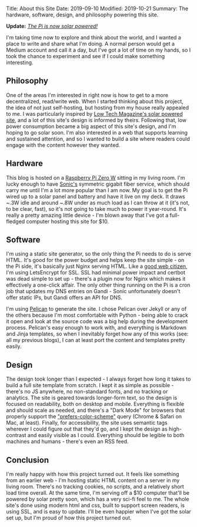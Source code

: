 Title: About this Site
Date: 2019-09-10
Modified: 2019-10-21
Summary: The hardware, software, design, and philosophy powering this site.

**Update:** *[The Pi is now solar powered!](/a-solar-powered-raspberry-pi-part-1.html)*

I'm taking time now to explore and think about the world, and I wanted a place to write and share what I'm doing. A normal person would get a Medium account and call it a day, but I've got a lot of time on my hands, so I took the chance to experiment and see if I could make something interesting.

Philosophy
----------
One of the areas I'm interested in right now is how to get to a more decentralized, read/write web. When I started thinking about this project, the idea of not just self-hosting, but hosting from my house really appealed to me. I was particularly inspired by [Low Tech Magazine's solar powered site](https://solar.lowtechmagazine.com/about.html), and a lot of this site's design is informed by theirs. Following that, low power consumption became a big aspect of this site's design, and I'm hoping to go solar soon. I'm also interested in a web that supports learning and sustained attention, and so I wanted to build a site where readers could engage with the content however they wanted.

Hardware
--------
This blog is hosted on a [Raspberry Pi Zero W](https://www.adafruit.com/product/3400) sitting in my living room. I'm lucky enough to have [Sonic's](https://www.sonic.com/) symmetric gigabit fiber service, which should carry me until I'm a lot more popular than I am now. My goal is to get the Pi wired up to a solar panel and battery and have it live on my deck. It draws ~.3W idle and around ~.8W under as much load as I can throw at it (it's not, to be clear, fast), so it's not going to take much to power it year-round. It's really a pretty amazing little device - I'm blown away that I've got a full-fledged computer hosting this site for $10.

Software
--------
I'm using a static site generator, so the only thing the Pi needs to do is serve HTML. It's good for the power budget and helps keep the site simple - on the Pi side, it's basically just Nginx serving HTML. Like a [good web citizen](https://www.eff.org/encrypt-the-web), I'm using LetsEncrypt for SSL. SSL had minimal power impact and certbot was dead simple to set up - there's a plugin now for Nginx which makes it effectively a one-click affair. The only other thing running on the Pi is a cron job that updates my DNS entries on Gandi - Sonic unfortunately doesn't offer static IPs, but Gandi offers an API for DNS.

I'm using [Pelican](https://blog.getpelican.com/) to generate the site. I chose Pelican over Jekyll or any of the others because I'm most comfortable with Python - being able to crack it open and look at the source code was a big help during the development process. Pelican's easy enough to work with, and everything is Markdown and Jinja templates, so when I inevitably forget how any of this works (see: all my previous blogs), I can at least port the content and templates pretty easily.

Design
------
The design took longer than I expected - I always forget how long it takes to build a full site template from scratch. I kept it as simple as possible -  there's no JS anywhere, no non-standard fonts, and no tracking or analytics. The site is geared towards longer-form text, so the design is focused on readability, both on desktop and mobile. Everything is flexible and should scale as needed, and there's a "Dark Mode" for browsers that properly support the ["prefers-color-scheme"](https://caniuse.com/#feat=prefers-color-scheme) query (Chrome & Safari on Mac, at least). Finally, for accessibility, the site uses semantic tags wherever I could figure out that they'd go, and I kept the design as high-contrast and easily visible as I could. Everything should be legible to both machines and humans - there's even an RSS feed.

Conclusion
----------
I'm really happy with how this project turned out. It feels like something from an earlier web - I'm hosting static HTML content on a server in my living room. There's no tracking cookies, no scripts, and a relatively short load time overall. At the same time, I'm serving off a $10 computer that'll be powered by solar pretty soon, which has a very sci-fi feel to me. The whole site's done using modern html and css, built to support screen readers, is using SSL, and is easy to update. I'll be even happier when I've got the solar set up, but I'm proud of how this project turned out.